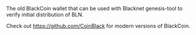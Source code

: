 The old BlackCoin wallet that can be used with Blacknet genesis-tool to verify initial distribution of BLN.

Check out https://github.com/CoinBlack for modern versions of BlackCoin.
